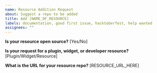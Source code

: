 ```yaml
---
name: Resource Addition Request
about: Suggest a repo to be added
title: Add [NAME_OF_RESOURCE]
labels: documentation, good first issue, hacktoberfest, help wanted
assignees: ""
---
```


**Is your resource open source?**
[Yes/No]

**Is your request for a plugin, widget, or developer resource?**
[Plugin/Widget/Resource]

**What is the URL for your resource repo?**
[RESOURCE_URL_HERE]
